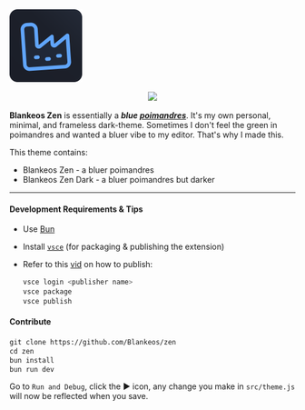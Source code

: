 <img src="https://github.com/Blankeos/zen/raw/main/assets/icon.svg" width="128" />
<p align="middle">
  <!-- <img src="assets/dots.png" width="200" /> -->
  <img src="https://github.com/Blankeos/zen/raw/main/assets/screencap.png" />
</p>

**Blankeos Zen** is essentially a **_blue [poimandres](https://github.com/drcmda/poimandres-theme)_**. It's my own personal, minimal, and frameless dark-theme. Sometimes I don't feel the green in poimandres and wanted a bluer vibe to my editor. That's why I made this.

This theme contains:

- Blankeos Zen - a bluer poimandres
- Blankeos Zen Dark - a bluer poimandres but darker

---

#### Development Requirements & Tips

- Use [Bun](bun.sh)
- Install [`vsce`](https://code.visualstudio.com/api/working-with-extensions/publishing-extension) (for packaging & publishing the extension)
- Refer to this [vid](https://www.youtube.com/watch?v=pGzssFNtWXw) on how to publish:

  ```sh
  vsce login <publisher name>
  vsce package
  vsce publish
  ```

#### Contribute

    git clone https://github.com/Blankeos/zen
    cd zen
    bun install
    bun run dev

Go to `Run and Debug`, click the ▶ icon, any change you make in `src/theme.js` will now be reflected when you save.

<!-- ## Related

- [poimandres-alacritty][poimandres-alacritty]: Alacritty version
- [poimandres-iterm][poimandres-iterm]: Iterm version
- [poimandres-kitty][poimandres-kitty]: Kitty version
- [poimandres-nvim][poimandres-nvim]: Neovim version
- [poimandres-jetbrains][poimandres-jetbrains]: JetBrains version

[poimandres-alacritty]: https://github.com/z0al/poimandres-alacritty
[poimandres-iterm]: https://github.com/alii/poimandres-iterm
[poimandres-kitty]: https://github.com/guilhermedeandrade/poimandres-kitty
[poimandres-nvim]: https://github.com/olivercederborg/poimandres.nvim
[poimandres-jetbrains]: https://github.com/marko-mihajlovic/poimandres-jetbrains

### Hyper theme

```bash
hyper i hyper-pmndrs
``` -->
